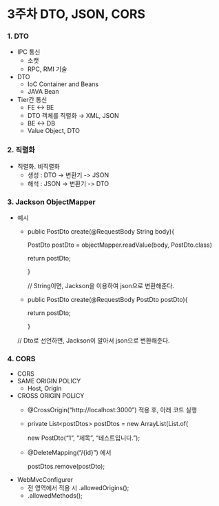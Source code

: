 # 3주차 DTO, JSON, CORS

### 1. DTO

* IPC 통신
  * 소캣
  * RPC, RMI 기술
* DTO
  * IoC Container and Beans
  * JAVA Bean
* Tier간 통신
  * FE <-> BE
  * DTO 객체를 직렬화 → XML, JSON
  * BE <-> DB
  * Value Object, DTO

### 2. 직렬화&#x20;

* 직렬화. 비직렬화
  * 생성 : DTO -> 변환기 -> JSON
  * 해석 : JSON -> 변환기 -> DTO

### 3. Jackson ObjectMapper

*   예시

    *   public PostDto create(@RequestBody String body){

        PostDto postDto = objectMapper.readValue(body, PostDto.class)

        return postDto;

        }

        // String이면, Jackson을 이용하여  json으로 변환해준다.
    *   public PostDto create(@RequestBody PostDto postDto){

        return postDto;

        }

    &#x20;      // Dto로 선언하면, Jackson이 알아서 json으로 변환해준다.

### 4. CORS

* CORS
* SAME ORIGIN POLICY
  * Host, Origin
* CROSS ORIGIN POLICY
  * @CrossOrigin(“http://localhost:3000”) 적용 후, 아래 코드 실행
  *   private List\<postDtos> postDtos = new ArrayList(List.of(

      new PostDto(“1”, “제목”, “테스트입니다.”);
  *   @DeleteMapping(“/{id}”) 에서

      postDtos.remove(postDto);
* WebMvcConfigurer
  * 전 영역에서 적용 시 .allowedOrigins();&#x20;
  * .allowedMethods();
